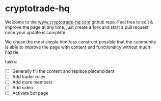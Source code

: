 # cryptotrade-hq

Welcome to the www.cryptotrade-hq.com github repo. Feel free to edit & improve the page at any time, just create a fork and start a pull request once your update is complete. 

We chose the most simple html/css construct possible that the community is able to improve the page with content and functionality without much hazzle.

tasks:

- [ ] Generally fill the content and replace placeholders
- [ ] Add trader rules 
- [ ] Add more members
- [ ] Add video
- [ ] Activate bot page
